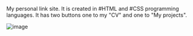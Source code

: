 My personal link site. It is created in #HTML and #CSS programming languages. It has two buttons one to my "CV" and one to "My projects".

![image](https://github.com/davlatshoh-bakhtiyorov/personal_link_site11/assets/101952434/c26185ae-014c-4d9f-96e7-b2297fab3017)
